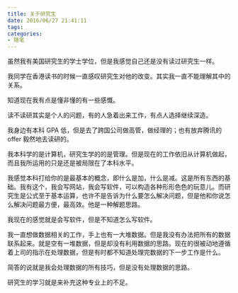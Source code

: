 ```yaml
---
title: 关于研究生
date: 2016/06/27 21:41:11
tags:
categories:
- 随笔
---
```


虽然我有美国研究生的学士学位，但是我感觉自己还是没有读过研究生一样。

我同学在香港读书的时候一直感叹研究生对他的改变。其实我一直不能理解其中的关系。

知道现在我有点是懂非懂的有一些感慨。

读不读研其实是个人的问题，有的人急着出来工作，有点人选择继续深造。

我身边有本科 GPA 低，但是去了跨国公司做高管，做经理的；也有放弃腾讯的 offer 毅然地去读研的。

我本科学的是计算机，研究生学的的是管理。但是现在的工作依旧从计算机做起，而且我所运用的只是还是被局限在了本科水平。

我感觉本科打给你的是最基本的概念，即什么是加，什么是减。这是所有东西的基础。我有这个，我会写网站，我会写软件，可以构造各种形形色色的玩意儿。而研究生是公式至于基本运算，也许不是告诉为什么要怎么解决问题，但是他和你说怎么解决问题最方便，最高效。他是一种解题思路。

我现在的感觉就是会写软件，但是不知道怎么写软件。

我一直想做数据相关的工作，手上也有一大堆数据。但是我没有办法把所有的数据联系起来。就是空有一堆数据，但是却没有利用数据的思路。现在的很被动地遵循着上司的指示在处理数据，但是有时都不知道处理完数据的下一步工作是什么。

简答的说就是我会处理数据的所有技巧，但是没有处理数据的思路。

研究生的学习就是来补充这种专业上的不足。
